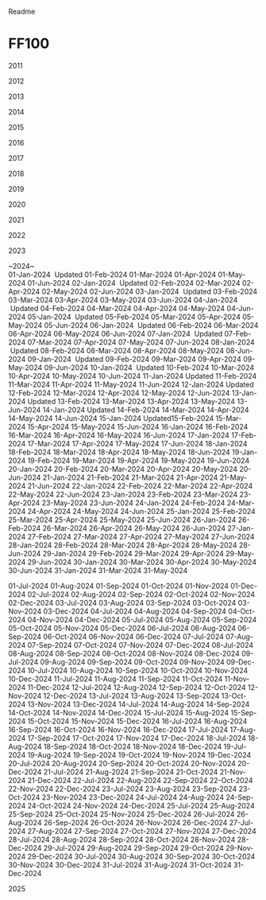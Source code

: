 Readme

# FF100
2011

2012

2013

2014

2015

2016

2017

2018

2019

2020

2021

2022

2023

~2024~                  
01-Jan-2024	 Updated	01-Feb-2024		01-Mar-2024		01-Apr-2024		01-May-2024		01-Jun-2024
02-Jan-2024	 Updated	02-Feb-2024		02-Mar-2024		02-Apr-2024		02-May-2024		02-Jun-2024
03-Jan-2024	 Updated	03-Feb-2024		03-Mar-2024		03-Apr-2024		03-May-2024		03-Jun-2024
04-Jan-2024	 Updated	04-Feb-2024		04-Mar-2024		04-Apr-2024		04-May-2024		04-Jun-2024
05-Jan-2024	 Updated	05-Feb-2024		05-Mar-2024		05-Apr-2024		05-May-2024		05-Jun-2024
06-Jan-2024	 Updated	06-Feb-2024		06-Mar-2024		06-Apr-2024		06-May-2024		06-Jun-2024
07-Jan-2024	 Updated	07-Feb-2024		07-Mar-2024		07-Apr-2024		07-May-2024		07-Jun-2024
08-Jan-2024	 Updated	08-Feb-2024		08-Mar-2024		08-Apr-2024		08-May-2024		08-Jun-2024
09-Jan-2024	 Updated	09-Feb-2024		09-Mar-2024		09-Apr-2024		09-May-2024		09-Jun-2024
10-Jan-2024	 Updated	10-Feb-2024		10-Mar-2024		10-Apr-2024		10-May-2024		10-Jun-2024
11-Jan-2024  Updated    11-Feb-2024		11-Mar-2024		11-Apr-2024		11-May-2024		11-Jun-2024
12-Jan-2024  Updated    12-Feb-2024		12-Mar-2024		12-Apr-2024		12-May-2024		12-Jun-2024
13-Jan-2024  Updated    13-Feb-2024		13-Mar-2024		13-Apr-2024		13-May-2024		13-Jun-2024
14-Jan-2024  Updated    14-Feb-2024		14-Mar-2024		14-Apr-2024		14-May-2024		14-Jun-2024
15-Jan-2024  Updated15-Feb-2024		15-Mar-2024		15-Apr-2024		15-May-2024		15-Jun-2024
16-Jan-2024		16-Feb-2024		16-Mar-2024		16-Apr-2024		16-May-2024		16-Jun-2024
17-Jan-2024		17-Feb-2024		17-Mar-2024		17-Apr-2024		17-May-2024		17-Jun-2024
18-Jan-2024		18-Feb-2024		18-Mar-2024		18-Apr-2024		18-May-2024		18-Jun-2024
19-Jan-2024		19-Feb-2024		19-Mar-2024		19-Apr-2024		19-May-2024		19-Jun-2024
20-Jan-2024		20-Feb-2024		20-Mar-2024		20-Apr-2024		20-May-2024		20-Jun-2024
21-Jan-2024		21-Feb-2024		21-Mar-2024		21-Apr-2024		21-May-2024		21-Jun-2024
22-Jan-2024		22-Feb-2024		22-Mar-2024		22-Apr-2024		22-May-2024		22-Jun-2024
23-Jan-2024		23-Feb-2024		23-Mar-2024		23-Apr-2024		23-May-2024		23-Jun-2024
24-Jan-2024		24-Feb-2024		24-Mar-2024		24-Apr-2024		24-May-2024		24-Jun-2024
25-Jan-2024		25-Feb-2024		25-Mar-2024		25-Apr-2024		25-May-2024		25-Jun-2024
26-Jan-2024		26-Feb-2024		26-Mar-2024		26-Apr-2024		26-May-2024		26-Jun-2024
27-Jan-2024		27-Feb-2024		27-Mar-2024		27-Apr-2024		27-May-2024		27-Jun-2024
28-Jan-2024		28-Feb-2024		28-Mar-2024		28-Apr-2024		28-May-2024		28-Jun-2024
29-Jan-2024		29-Feb-2024		29-Mar-2024		29-Apr-2024		29-May-2024		29-Jun-2024
30-Jan-2024				        30-Mar-2024		30-Apr-2024		30-May-2024		30-Jun-2024
31-Jan-2024				        31-Mar-2024				        31-May-2024		

01-Jul-2024		01-Aug-2024		01-Sep-2024		01-Oct-2024		01-Nov-2024		01-Dec-2024
02-Jul-2024		02-Aug-2024		02-Sep-2024		02-Oct-2024		02-Nov-2024		02-Dec-2024
03-Jul-2024		03-Aug-2024		03-Sep-2024		03-Oct-2024		03-Nov-2024		03-Dec-2024
04-Jul-2024		04-Aug-2024		04-Sep-2024		04-Oct-2024		04-Nov-2024		04-Dec-2024
05-Jul-2024		05-Aug-2024		05-Sep-2024		05-Oct-2024		05-Nov-2024		05-Dec-2024
06-Jul-2024		06-Aug-2024		06-Sep-2024		06-Oct-2024		06-Nov-2024		06-Dec-2024
07-Jul-2024		07-Aug-2024		07-Sep-2024		07-Oct-2024		07-Nov-2024		07-Dec-2024
08-Jul-2024		08-Aug-2024		08-Sep-2024		08-Oct-2024		08-Nov-2024		08-Dec-2024
09-Jul-2024		09-Aug-2024		09-Sep-2024		09-Oct-2024		09-Nov-2024		09-Dec-2024
10-Jul-2024		10-Aug-2024		10-Sep-2024		10-Oct-2024		10-Nov-2024		10-Dec-2024
11-Jul-2024		11-Aug-2024		11-Sep-2024		11-Oct-2024		11-Nov-2024		11-Dec-2024
12-Jul-2024		12-Aug-2024		12-Sep-2024		12-Oct-2024		12-Nov-2024		12-Dec-2024
13-Jul-2024		13-Aug-2024		13-Sep-2024		13-Oct-2024		13-Nov-2024		13-Dec-2024
14-Jul-2024		14-Aug-2024		14-Sep-2024		14-Oct-2024		14-Nov-2024		14-Dec-2024
15-Jul-2024		15-Aug-2024		15-Sep-2024		15-Oct-2024		15-Nov-2024		15-Dec-2024
16-Jul-2024		16-Aug-2024		16-Sep-2024		16-Oct-2024		16-Nov-2024		16-Dec-2024
17-Jul-2024		17-Aug-2024		17-Sep-2024		17-Oct-2024		17-Nov-2024		17-Dec-2024
18-Jul-2024		18-Aug-2024		18-Sep-2024		18-Oct-2024		18-Nov-2024		18-Dec-2024
19-Jul-2024		19-Aug-2024		19-Sep-2024		19-Oct-2024		19-Nov-2024		19-Dec-2024
20-Jul-2024		20-Aug-2024		20-Sep-2024		20-Oct-2024		20-Nov-2024		20-Dec-2024
21-Jul-2024		21-Aug-2024		21-Sep-2024		21-Oct-2024		21-Nov-2024		21-Dec-2024
22-Jul-2024		22-Aug-2024		22-Sep-2024		22-Oct-2024		22-Nov-2024		22-Dec-2024
23-Jul-2024		23-Aug-2024		23-Sep-2024		23-Oct-2024		23-Nov-2024		23-Dec-2024
24-Jul-2024		24-Aug-2024		24-Sep-2024		24-Oct-2024		24-Nov-2024		24-Dec-2024
25-Jul-2024		25-Aug-2024		25-Sep-2024		25-Oct-2024		25-Nov-2024		25-Dec-2024
26-Jul-2024		26-Aug-2024		26-Sep-2024		26-Oct-2024		26-Nov-2024		26-Dec-2024
27-Jul-2024		27-Aug-2024		27-Sep-2024		27-Oct-2024		27-Nov-2024		27-Dec-2024
28-Jul-2024		28-Aug-2024		28-Sep-2024		28-Oct-2024		28-Nov-2024		28-Dec-2024
29-Jul-2024		29-Aug-2024		29-Sep-2024		29-Oct-2024		29-Nov-2024		29-Dec-2024
30-Jul-2024		30-Aug-2024		30-Sep-2024		30-Oct-2024		30-Nov-2024		30-Dec-2024
31-Jul-2024		31-Aug-2024				        31-Oct-2024				        31-Dec-2024


2025
